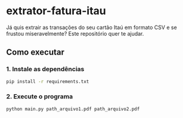 # extrator-fatura-itau
Já quis extrair as transações do seu cartão Itaú em formato CSV e se frustou miseravelmente? Este repositório quer te ajudar.


## Como executar

### 1. Instale as dependências
```sh
pip install -r requirements.txt
```

### 2. Execute o programa
```sh
python main.py path_arquivo1.pdf path_arquivo2.pdf
```